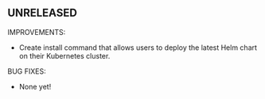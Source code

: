 ## UNRELEASED

IMPROVEMENTS:
* Create install command that allows users to deploy the latest Helm chart on their Kubernetes cluster.

BUG FIXES:
* None yet!